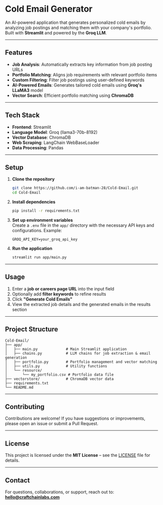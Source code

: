 
# Cold Email Generator 

An AI-powered application that generates personalized cold emails by analyzing job postings and matching them with your company's portfolio. Built with **Streamlit** and powered by the **Groq LLM**.

---

## Features 

- **Job Analysis**: Automatically extracts key information from job posting URLs  
- **Portfolio Matching**: Aligns job requirements with relevant portfolio items  
- **Custom Filtering**: Filter job postings using user-defined keywords  
- **AI-Powered Emails**: Generates tailored cold emails using **Groq's LLaMA3** model  
- **Vector Search**: Efficient portfolio matching using **ChromaDB**

---

## Tech Stack 

- **Frontend**: Streamlit  
- **Language Model**: Groq (llama3-70b-8192)  
- **Vector Database**: ChromaDB  
- **Web Scraping**: LangChain WebBaseLoader  
- **Data Processing**: Pandas

---

## Setup 

1. **Clone the repository**  
   ```bash
   git clone https://github.com/i-am-batman-28/Cold-Email.git
   cd Cold-Email
   ```

2. **Install dependencies**  
   ```bash
   pip install -r requirements.txt
   ```

3. **Set up environment variables**  
   Create a `.env` file in the `app/` directory with the necessary API keys and configurations. Example:
   ```env
   GROQ_API_KEY=your_groq_api_key
   ```

4. **Run the application**  
   ```bash
   streamlit run app/main.py
   ```

---

## Usage 

1. Enter a **job or careers page URL** into the input field  
2. Optionally add **filter keywords** to refine results  
3. Click **"Generate Cold Emails"**  
4. View the extracted job details and the generated emails in the results section

---

## Project Structure 

```
Cold-Email/
├── app/
│   ├── main.py             # Main Streamlit application
│   ├── chains.py           # LLM chains for job extraction & email generation
│   ├── portfolio.py        # Portfolio management and vector matching
│   ├── utils.py            # Utility functions
│   └── resource/
│       └── my_portfolio.csv # Portfolio data file
├── vectorstore/            # ChromaDB vector data
├── requirements.txt
└── README.md
```

---

## Contributing 

Contributions are welcome! If you have suggestions or improvements, please open an issue or submit a Pull Request.

---

## License 

This project is licensed under the **MIT License** – see the [LICENSE](./LICENSE) file for details.

---

## Contact 

For questions, collaborations, or support, reach out to:  
**hello@craftchainlabs.com**
